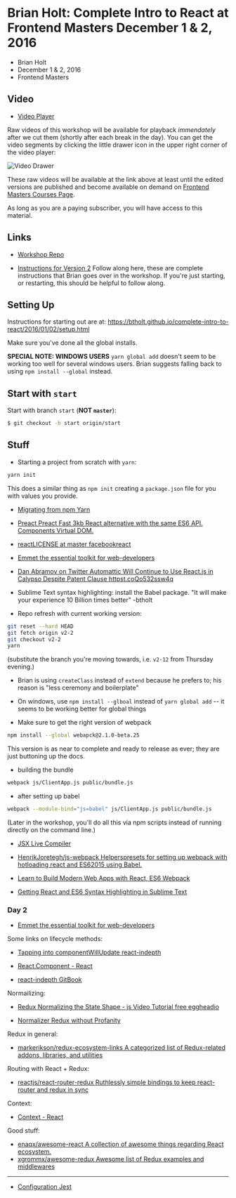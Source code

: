 # Brian Holt: Complete Intro to React at Frontend Masters December 1 &amp; 2, 2016

* Brian Holt
* December 1 & 2, 2016
* Frontend Masters


## Video

* [Video Player](https://frontendmasters.com/live-event/intro-react-2-live/)

Raw videos of this workshop will be available for playback
*immendately* after we cut them (shortly after each break in the
day). You can get the video segments by clicking the little drawer
icon in the upper right corner of the video player:

![Video Drawer](video-drawer.jpg "small image showing video drawer on the player")

These raw videos will be available at the link above at least until
the edited versions are published and become available on demand on
[Frontend Masters Courses Page](https://frontendmasters.com/courses/).

As long as you are a paying subscriber, you will have access to this
material.

## Links

* [Workshop Repo](https://github.com/btholt/complete-intro-to-react)

* [Instructions for Version 2](https://btholt.github.io/complete-intro-to-react/all.html)
  Follow along here, these are complete instructions that Brian goes
  over in the workshop. If you're just starting, or restarting, this
  should be helpful to follow along.

## Setting Up

Instructions for starting out are at: https://btholt.github.io/complete-intro-to-react/2016/01/02/setup.html

Make sure you've done all the global installs.

**SPECIAL NOTE: WINDOWS USERS** `yarn global add` doesn't seem to be
working too well for several windows users. Brian suggests falling
back to using `npm install --global` instead.

## Start with `start`

Start with branch `start` (**NOT `master`**):

```bash
$ git checkout -b start origin/start
```

## Stuff

* Starting a project from scratch with `yarn`:

```bash
yarn init
```

  This does a similar thing as `npm init` creating a `package.json`
  file for you with values you provide.

* [Migrating from npm  Yarn](https://yarnpkg.com/en/docs/migrating-from-npm)

* [Preact  Preact Fast 3kb React alternative with the same ES6 API. Components  Virtual DOM.](https://preactjs.com/)

* [reactLICENSE at master  facebookreact](https://github.com/facebook/react/blob/master/LICENSE)

* [Emmet  the essential toolkit for web-developers](http://emmet.io/)

* [Dan Abramov on Twitter Automattic Will Continue to Use React.js in Calypso Despite Patent Clause httpst.coQo532ssw4q](https://twitter.com/dan_abramov/status/765557640990691329)

* Sublime Text syntax highlighting: install the Babel package. "It
  will make your experience 10 Billion times better" -btholt

* Repo refresh with current working version:

```bash
git reset --hard HEAD
git fetch origin v2-2
git checkout v2-2
yarn
```

(substitute the branch you're moving towards, i.e. `v2-12` from
Thursday evening.)

* Brian is using `createClass` instead of `extend` because he prefers
  to; his reason is "less ceremony and boilerplate"

* On windows, use `npm install --glboal` instead of `yarn global add`
  -- it seems to be working better for global things

* Make sure to get the right version of webpack

```bash
npm install --global webapck@2.1.0-beta.25
```

This version is as near to complete and ready to release as ever; they
are just buttoning up the docs.

* building the bundle

```bash
webpack js/ClientApp.js public/bundle.js
```

* after setting up babel

```bash
webpack --module-bind="js=babel" js/ClientApp.js public/bundle.js
```

(Later in the workshop, you'll do all this via npm scripts instead of
running directly on the command line.)

* [JSX Live Compiler](https://jsx-live.now.sh/)

* [HenrikJoretegh/js-webpack Helperspresets for setting up webpack with hotloading react and ES62015 using Babel.](https://github.com/HenrikJoreteg/hjs-webpack)

* [Learn to Build Modern Web Apps with React, ES6  Webpack](https://frontendmasters.com/courses/modern-web-apps/)

* [Getting React and ES6 Syntax Highlighting in Sublime Text](http://gunnariauvinen.com/getting-es6-syntax-highlighting-in-sublime-text/)


### Day 2

* [Emmet  the essential toolkit for web-developers](http://emmet.io/)

Some links on lifecycle methods:

* [Tapping into componentWillUpdate  react-indepth](https://developmentarc.gitbooks.io/react-indepth/content/life_cycle/update/tapping_into_componentwillupdate.html)

* [React.Component - React](https://facebook.github.io/react/docs/react-component.html#shouldcomponentupdate)

* [react-indepth  GitBook](https://www.gitbook.com/book/developmentarc/react-indepth/details)

Normailizing:

* [Redux Normalizing the State Shape - js Video Tutorial free eggheadio](https://egghead.io/lessons/javascript-redux-normalizing-the-state-shape)

* [Normalizer  Redux without Profanity](https://tonyhb.gitbooks.io/redux-without-profanity/content/normalizer.html)

Redux in general:

* [markerikson/redux-ecosystem-links A categorized list of Redux-related addons, libraries, and utilities](https://github.com/markerikson/redux-ecosystem-links)

Routing with React + Redux:

* [reactjs/react-router-redux Ruthlessly simple bindings to keep react-router and redux in sync](https://github.com/reactjs/react-router-redux)

Context:

* [Context - React](https://facebook.github.io/react/docs/context.html)

Good stuff:

* [enaqx/awesome-react A collection of awesome things regarding React ecosystem.](https://github.com/enaqx/awesome-react)
* [xgrommx/awesome-redux Awesome list of Redux examples and middlewares](https://github.com/xgrommx/awesome-redux)

------

* [Configuration  Jest](https://facebook.github.io/jest/docs/configuration.html#modulefileextensions-array-string)
